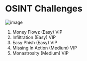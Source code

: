 # OSINT Challenges

![image](https://github.com/user-attachments/assets/dde61ed3-ff1a-4970-94df-71bc357194e0)

1. Money Flowz (Easy) VIP
2. Infiltration (Easy) VIP
3. Easy Phish (Easy) VIP
4. Missing In Action (Medium) VIP
5. Monastrosity (Medium) VIP
